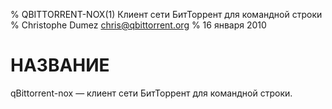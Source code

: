 % QBITTORRENT-NOX(1) Клиент сети БитТоррент для командной строки
% Christophe Dumez <chris@qbittorrent.org>
% 16 января 2010

# НАЗВАНИЕ
qBittorrent-nox — клиент сети БитТоррент для командной строки.
